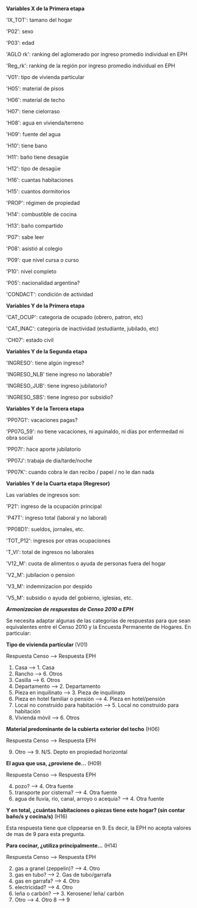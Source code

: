 **Variables X de la Primera etapa**

'IX_TOT': tamano del hogar

'P02': sexo

'P03': edad

'AGLO rk': ranking del aglomerado por ingreso promedio individual en EPH

'Reg_rk': ranking de la región por ingreso promedio individual en EPH

'V01': tipo de vivienda particular

'H05': material de pisos

'H06': material de techo

'H07': tiene cielorraso

'H08': agua en vivienda/terreno

'H09': fuente del agua

'H10': tiene bano

'H11': baño tiene desagüe

'H12': tipo de desagüe

'H16': cuantas habitaciones

'H15': cuantos dormitorios

'PROP': régimen de propiedad

'H14': combustible de cocina

'H13': baño compartido

'P07': sabe leer

'P08': asistió al colegio

'P09': que nivel cursa o curso

'P10': nivel completo

'P05': nacionalidad argentina?

'CONDACT': condición de actividad

**Variables Y de la Primera etapa**

'CAT_OCUP': categoria de ocupado (obrero, patron, etc)

'CAT_INAC': categoría de inactividad (estudiante, jubilado, etc)

'CH07': estado civil

**Variables Y de la Segunda etapa**

'INGRESO': tiene algún ingreso?

'INGRESO_NLB' tiene ingreso no laborable?

'INGRESO_JUB': tiene ingreso jubilatorio?

'INGRESO_SBS': tiene ingreso por subsidio?

**Variables Y de la Tercera etapa**

'PP07G1': vacaciones pagas?

'PP07G_59': no tiene vacaciones, ni aguinaldo, ni días por enfermedad ni obra social

'PP07I': hace aporte jubilatorio

'PP07J': trabaja de dia/tarde/noche

'PP07K': cuando cobra le dan recibo / papel / no le dan nada

**Variables Y de la Cuarta etapa (Regresor)**

Las variables de ingresos son:

'P21': ingreso de la ocupación principal

'P47T': ingreso total (laboral y no laboral)

'PP08D1': sueldos, jornales, etc.

'TOT_P12': ingresos por otras ocupaciones

'T_VI': total de ingresos no laborales

'V12_M': cuota de alimentos o ayuda de personas fuera del hogar

'V2_M': jubilacion o pension

'V3_M': indemnizacion por despido

'V5_M': subsidio o ayuda del gobierno, iglesias, etc.


***Armonizacion de respuestas de Censo 2010 a EPH***

Se necesita adaptar algunas de las categorias de respuestas para que sean equivalentes entre el Censo 2010 y la Encuesta Permanente de Hogares. En particular:

**Tipo de vivienda particular** (V01)

Respuesta Censo --> Respuesta EPH

1. Casa --> 1. Casa
2. Rancho --> 6. Otros
3. Casilla --> 6. Otros
4. Departamento --> 2. Departamento
5. Pieza en inquilinato --> 3. Pieza de inquilinato
6. Pieza en hotel familiar o pensión --> 4. Pieza en hotel/pensión
7. Local no construido para habitación --> 5. Local no construido para habitación
8. Vivienda móvil --> 6. Otros

**Material predominante de la cubierta exterior del techo** (H06)

Respuesta Censo --> Respuesta EPH
<!-- 
1. cubierta asfáltica o membrana -> 1. Membrana/cubierta asfáltica
2. baldosa o losa (sin cubierta) -> 2. Baldosa/losa sin cubierta
3. pizarra o teja -> 3. Pizarra/teja
4. chapa de metal (sin cubierta) -> 4. Chapa de metal sin cubierta
5. chapa de fibrocemento o plástico -> 5. Chapa de fibrocemento/plástico
6. chapa de cartón -> 6. Chapa de cartón
7. caña, palma, tabla o paja con o sin barro -> 7. Caña/tabla/paja con barro/paja sola 
-->

9. Otro --> 9. N/S. Depto en propiedad horizontal

**El agua que usa, ¿proviene de...** (H09)

Respuesta Censo --> Respuesta EPH

4. pozo?  --> 4. Otra fuente
5. transporte por cisterna? --> 4. Otra fuente
6. agua de lluvia, río, canal, arroyo o acequia? --> 4. Otra fuente

**Y en total, ¿cuántas habitaciones o piezas tiene este hogar? (sin contar baño/s y cocina/s)** (H16)

Esta respuesta tiene que clippearse en 9. Es decir, la EPH no acepta valores de mas de 9 para esta pregunta.


**Para cocinar, ¿utiliza principalmente...** (H14)

Respuesta Censo --> Respuesta EPH

2. gas a granel (zeppelin)? --> 4. Otro
3. gas en tubo? --> 2. Gas de tubo/garrafa
4. gas en garrafa? --> 4. Otro
5. electricidad? --> 4. Otro
6. leña o carbón? --> 3. Kerosene/ leña/ carbón
7. Otro --> 4. Otro
8 --> 9

<!-- 
**El baño / letrina, ¿es...** (H13)
4. gas en garrafa?  4. Otro
    table['H13'] = table['H13'].map({1:1, 2:2, 4:0})
.... hay algo raro...
     -->  
    
